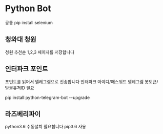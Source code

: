 # Python Bot

공통
pip install selenium

## 청와대 청원 
청원 추천순 1,2,3 페이지를 저장합니다

## 인터파크 포인트
포인트를 읽어서 텔레그램으로 전송합니다
인터파크 아이디/패스워드
텔레그램 봇토큰/받을유저ID 필요

pip install python-telegram-bot --upgrade

## 라즈베리파이
python3.6 수동설치 필요합니다
pip3.6 사용
